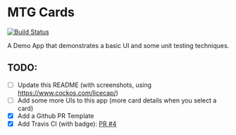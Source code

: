 # MTG Cards

[![Build Status](https://travis-ci.org/intere/mtg-cards.svg?branch=develop)](https://travis-ci.org/intere/mtg-cards)

A Demo App that demonstrates a basic UI and some unit testing techniques.


## TODO:
- [ ] Update this README (with screenshots, using https://www.cockos.com/licecap/)
- [ ] Add some more UIs to this app (more card details when you select a card)
- [x] Add a Github PR Template
- [x] Add Travis CI (with badge): [PR #4](https://github.com/intere/mtg-cards/pull/4)
